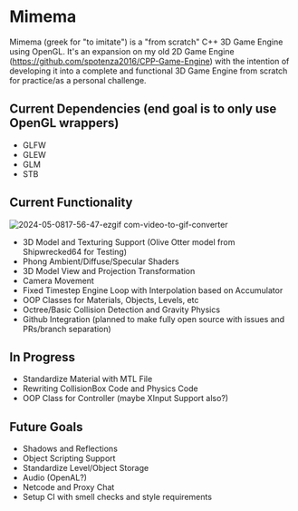 # Mimema
Mimema (greek for "to imitate") is a "from scratch" C++ 3D Game Engine using OpenGL. It's an expansion on my old 2D Game Engine (https://github.com/spotenza2016/CPP-Game-Engine) with the intention of developing it into a complete and functional 3D Game Engine from scratch for practice/as a personal challenge.

## Current Dependencies (end goal is to only use OpenGL wrappers)
- GLFW
- GLEW
- GLM
- STB

## Current Functionality
![2024-05-0817-56-47-ezgif com-video-to-gif-converter](https://github.com/spotenza2016/Mimema/assets/64374401/b8cedbda-ad5d-47ad-9827-75f8961b5877)

- 3D Model and Texturing Support (Olive Otter model from Shipwrecked64 for Testing)
- Phong Ambient/Diffuse/Specular Shaders
- 3D Model View and Projection Transformation
- Camera Movement
- Fixed Timestep Engine Loop with Interpolation based on Accumulator
- OOP Classes for Materials, Objects, Levels, etc
- Octree/Basic Collision Detection and Gravity Physics
- Github Integration (planned to make fully open source with issues and PRs/branch separation)

## In Progress
- Standardize Material with MTL File
- Rewriting CollisionBox Code and Physics Code
- OOP Class for Controller (maybe XInput Support also?)

## Future Goals
- Shadows and Reflections
- Object Scripting Support
- Standardize Level/Object Storage
- Audio (OpenAL?)
- Netcode and Proxy Chat
- Setup CI with smell checks and style requirements
